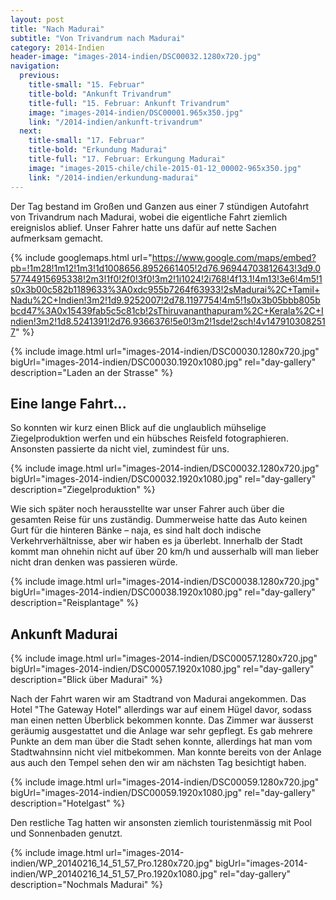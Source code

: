 ```yaml
---
layout: post
title: "Nach Madurai"
subtitle: "Von Trivandrum nach Madurai"
category: 2014-Indien
header-image: "images-2014-indien/DSC00032.1280x720.jpg"
navigation:
  previous:
    title-small: "15. Februar"
    title-bold: "Ankunft Trivandrum"
    title-full: "15. Februar: Ankunft Trivandrum"
    image: "images-2014-indien/DSC00001.965x350.jpg"
    link: "/2014-indien/ankunft-trivandrum"
  next:
    title-small: "17. Februar"
    title-bold: "Erkundung Madurai"
    title-full: "17. Februar: Erkungung Madurai"
    image: "images-2015-chile/chile-2015-01-12_00002-965x350.jpg"
    link: "/2014-indien/erkundung-madurai"
---
```


Der Tag bestand im Großen und Ganzen aus einer 7 stündigen Autofahrt von Trivandrum nach Madurai, wobei die eigentliche Fahrt ziemlich ereignislos ablief. Unser Fahrer hatte uns dafür auf nette Sachen aufmerksam gemacht. 

{% include googlemaps.html url="https://www.google.com/maps/embed?pb=!1m28!1m12!1m3!1d1008656.8952661405!2d76.96944703812643!3d9.057744915695338!2m3!1f0!2f0!3f0!3m2!1i1024!2i768!4f13.1!4m13!3e6!4m5!1s0x3b00c582b1189633%3A0xdc955b7264f63933!2sMadurai%2C+Tamil+Nadu%2C+Indien!3m2!1d9.9252007!2d78.1197754!4m5!1s0x3b05bbb805bbcd47%3A0x15439fab5c5c81cb!2sThiruvananthapuram%2C+Kerala%2C+Indien!3m2!1d8.5241391!2d76.9366376!5e0!3m2!1sde!2sch!4v1479103082517" %}

{% include image.html url="images-2014-indien/DSC00030.1280x720.jpg" bigUrl="images-2014-indien/DSC00030.1920x1080.jpg" rel="day-gallery" description="Laden an der Strasse" %}

## Eine lange Fahrt...

So konnten wir kurz einen Blick auf die unglaublich mühselige Ziegelproduktion werfen und ein hübsches Reisfeld fotographieren. Ansonsten passierte da nicht viel, zumindest für uns.

{% include image.html url="images-2014-indien/DSC00032.1280x720.jpg" bigUrl="images-2014-indien/DSC00032.1920x1080.jpg" rel="day-gallery" description="Ziegelproduktion" %}

Wie sich später noch herausstellte war unser Fahrer auch über die gesamten Reise für uns zuständig. Dummerweise hatte das Auto keinen Gurt für die hinteren Bänke – naja, es sind halt doch indische Verkehrverhältnisse, aber wir haben es ja überlebt. Innerhalb der Stadt kommt man ohnehin nicht auf über 20 km/h und ausserhalb will man lieber nicht dran denken was passieren würde. 

{% include image.html url="images-2014-indien/DSC00038.1280x720.jpg" bigUrl="images-2014-indien/DSC00038.1920x1080.jpg" rel="day-gallery" description="Reisplantage" %}

## Ankunft Madurai

{% include image.html url="images-2014-indien/DSC00057.1280x720.jpg" bigUrl="images-2014-indien/DSC00057.1920x1080.jpg" rel="day-gallery" description="Blick über Madurai" %}

Nach der Fahrt waren wir am Stadtrand von Madurai angekommen. Das Hotel "The Gateway Hotel" allerdings war auf einem Hügel davor, sodass man einen netten Überblick bekommen konnte. Das Zimmer war äusserst geräumig ausgestattet und die Anlage war sehr gepflegt. Es gab mehrere Punkte an dem man über die Stadt sehen konnte, allerdings hat man vom Stadtwahnsinn nicht viel mitbekommen. Man konnte bereits von der Anlage aus auch den Tempel sehen den wir am nächsten Tag besichtigt haben. 

{% include image.html url="images-2014-indien/DSC00059.1280x720.jpg" bigUrl="images-2014-indien/DSC00059.1920x1080.jpg" rel="day-gallery" description="Hotelgast" %}

Den restliche Tag hatten wir ansonsten ziemlich touristenmässig mit Pool und Sonnenbaden genutzt.

{% include image.html url="images-2014-indien/WP_20140216_14_51_57_Pro.1280x720.jpg" bigUrl="images-2014-indien/WP_20140216_14_51_57_Pro.1920x1080.jpg" rel="day-gallery" description="Nochmals Madurai" %}
